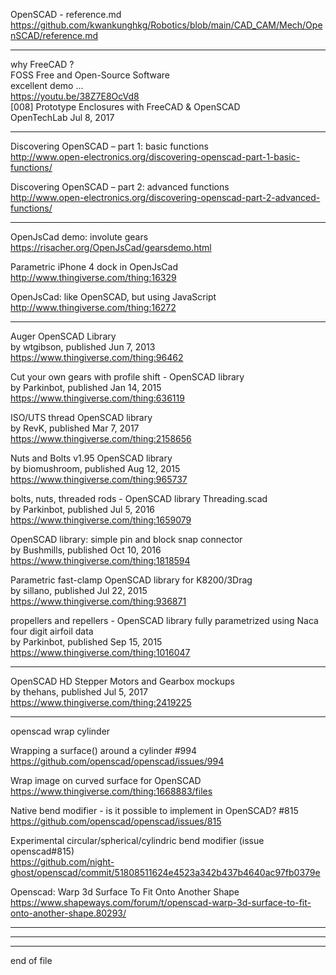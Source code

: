   
OpenSCAD - reference.md  
  https://github.com/kwankunghkg/Robotics/blob/main/CAD_CAM/Mech/OpenSCAD/reference.md  
    
---------------------------------------------  
  
why FreeCAD ?  
FOSS Free and Open-Source Software  
excellent demo ...  
  https://youtu.be/38Z7E8OcVd8  
[008] Prototype Enclosures with FreeCAD & OpenSCAD  
OpenTechLab Jul 8, 2017  
  
---------------------------------------------  
  
Discovering OpenSCAD – part 1: basic functions  
  http://www.open-electronics.org/discovering-openscad-part-1-basic-functions/  
  
Discovering OpenSCAD – part 2: advanced functions  
  http://www.open-electronics.org/discovering-openscad-part-2-advanced-functions/  

---------------------------------------------  
  
  
  
OpenJsCad demo: involute gears  
  https://risacher.org/OpenJsCad/gearsdemo.html  
  
Parametric iPhone 4 dock in OpenJsCad  
  http://www.thingiverse.com/thing:16329  
  
OpenJsCad: like OpenSCAD, but using JavaScript  
  http://www.thingiverse.com/thing:16272  
  
---------------------------------------------  
  
  
  
Auger OpenSCAD Library  
by wtgibson, published Jun 7, 2013  
  https://www.thingiverse.com/thing:96462  
  
Cut your own gears with profile shift - OpenSCAD library  
by Parkinbot, published Jan 14, 2015  
  https://www.thingiverse.com/thing:636119  
  
ISO/UTS thread OpenSCAD library  
by RevK, published Mar 7, 2017  
  https://www.thingiverse.com/thing:2158656  
  
Nuts and Bolts v1.95 OpenSCAD library  
by biomushroom, published Aug 12, 2015  
  https://www.thingiverse.com/thing:965737  

bolts, nuts, threaded rods - OpenSCAD library Threading.scad  
by Parkinbot, published Jul 5, 2016  
  https://www.thingiverse.com/thing:1659079  
  
OpenSCAD library: simple pin and block snap connector  
by Bushmills, published Oct 10, 2016  
  https://www.thingiverse.com/thing:1818594  

Parametric fast-clamp OpenSCAD library for K8200/3Drag  
by sillano, published Jul 22, 2015  
  https://www.thingiverse.com/thing:936871  
  
propellers and repellers - OpenSCAD library fully parametrized using Naca four digit airfoil data  
by Parkinbot, published Sep 15, 2015  
  https://www.thingiverse.com/thing:1016047  
  
---------------------------------------------  
  
OpenSCAD HD Stepper Motors and Gearbox mockups  
by thehans, published Jul 5, 2017  
  https://www.thingiverse.com/thing:2419225  
  
---------------------------------------------  
    
openscad wrap cylinder  
  
Wrapping a surface() around a cylinder #994  
  https://github.com/openscad/openscad/issues/994  
  
Wrap image on curved surface for OpenSCAD  
  https://www.thingiverse.com/thing:1668883/files  
  
Native bend modifier - is it possible to implement in OpenSCAD? #815  
  https://github.com/openscad/openscad/issues/815  
  
Experimental circular/spherical/cylindric bend modifier (issue openscad#815)  
  https://github.com/night-ghost/openscad/commit/51808511624e4523a342b437b4640ac97fb0379e  
  
Openscad: Warp 3d Surface To Fit Onto Another Shape  
  https://www.shapeways.com/forum/t/openscad-warp-3d-surface-to-fit-onto-another-shape.80293/  
  


  
  
---------------------------------------------  
  
  
  
---------------------------------------------  
  
  
  
---------------------------------------------  
end of file  
